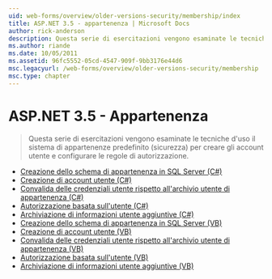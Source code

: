 ```yaml
---
uid: web-forms/overview/older-versions-security/membership/index
title: ASP.NET 3.5 - appartenenza | Microsoft Docs
author: rick-anderson
description: Questa serie di esercitazioni vengono esaminate le tecniche d'uso il sistema di appartenenze predefinito (sicurezza) per creare gli account utente e configurare le regole di autorizzazione.
ms.author: riande
ms.date: 10/05/2011
ms.assetid: 96fc5552-05cd-4547-909f-9bb3176e44d6
msc.legacyurl: /web-forms/overview/older-versions-security/membership
msc.type: chapter
---
```

<a name="aspnet-35---membership"></a>ASP.NET 3.5 - Appartenenza
====================
> Questa serie di esercitazioni vengono esaminate le tecniche d'uso il sistema di appartenenze predefinito (sicurezza) per creare gli account utente e configurare le regole di autorizzazione.


- [Creazione dello schema di appartenenza in SQL Server (C#)](creating-the-membership-schema-in-sql-server-cs.md)
- [Creazione di account utente (C#)](creating-user-accounts-cs.md)
- [Convalida delle credenziali utente rispetto all'archivio utente di appartenenza (C#)](validating-user-credentials-against-the-membership-user-store-cs.md)
- [Autorizzazione basata sull'utente (C#)](user-based-authorization-cs.md)
- [Archiviazione di informazioni utente aggiuntive (C#)](storing-additional-user-information-cs.md)
- [Creazione dello schema di appartenenza in SQL Server (VB)](creating-the-membership-schema-in-sql-server-vb.md)
- [Creazione di account utente (VB)](creating-user-accounts-vb.md)
- [Convalida delle credenziali utente rispetto all'archivio utente di appartenenza (VB)](validating-user-credentials-against-the-membership-user-store-vb.md)
- [Autorizzazione basata sull'utente (VB)](user-based-authorization-vb.md)
- [Archiviazione di informazioni utente aggiuntive (VB)](storing-additional-user-information-vb.md)

